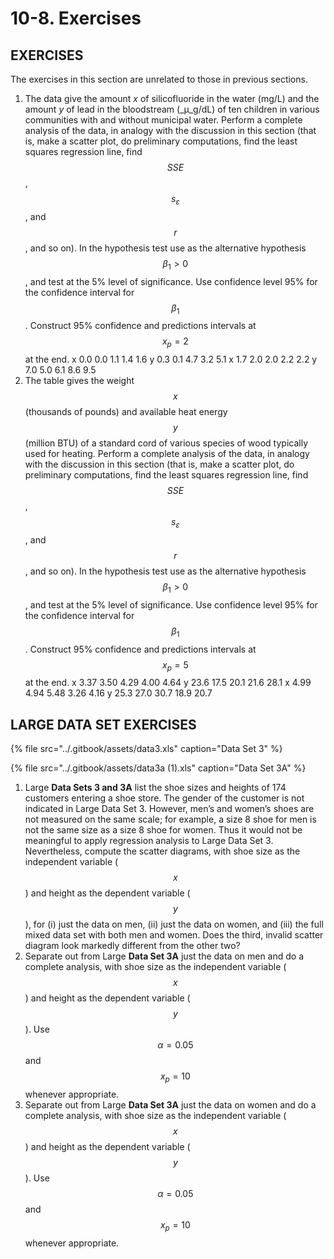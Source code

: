 # 10-8. Exercises

## EXERCISES

The exercises in this section are unrelated to those in previous sections.

1. The data give the amount _x_ of silicofluoride in the water \(mg/L\) and the amount _y_ of lead in the bloodstream \(_μ_g/dL\) of ten children in various communities with and without municipal water. Perform a complete analysis of the data, in analogy with the discussion in this section \(that is, make a scatter plot, do preliminary computations, find the least squares regression line, find $$SSE$$, $$s_ε$$ , and $$r$$ , and so on\). In the hypothesis test use as the alternative hypothesis $$β_1>0$$ , and test at the 5% level of significance. Use confidence level 95% for the confidence interval for $$β_1$$ . Construct 95% confidence and predictions intervals at $$x_p=2$$ at the end.      x     0.0     0.0     1.1     1.4     1.6     y     0.3     0.1     4.7     3.2     5.1      x     1.7     2.0     2.0     2.2     2.2     y     7.0     5.0     6.1     8.6     9.5 
2. The table gives the weight $$x$$ \(thousands of pounds\) and available heat energy $$y$$ \(million BTU\) of a standard cord of various species of wood typically used for heating. Perform a complete analysis of the data, in analogy with the discussion in this section \(that is, make a scatter plot, do preliminary computations, find the least squares regression line, find $$SSE$$, $$s_ε$$,  and $$r$$, and so on\). In the hypothesis test use as the alternative hypothesis $$β_1>0$$ , and test at the 5% level of significance. Use confidence level 95% for the confidence interval for $$β_1$$ . Construct 95% confidence and predictions intervals at $$x_p=5$$ at the end.       x     3.37     3.50     4.29     4.00     4.64      y     23.6     17.5     20.1     21.6     28.1       x     4.99     4.94     5.48     3.26     4.16      y     25.3     27.0     30.7     18.9     20.7

## **LARGE DATA SET EXERCISES**

{% file src="../.gitbook/assets/data3.xls" caption="Data Set 3" %}

{% file src="../.gitbook/assets/data3a \(1\).xls" caption="Data Set 3A" %}

1. Large **Data Sets 3 and 3A** list the shoe sizes and heights of 174 customers entering a shoe store. The gender of the customer is not indicated in Large Data Set 3. However, men’s and women’s shoes are not measured on the same scale; for example, a size 8 shoe for men is not the same size as a size 8 shoe for women. Thus it would not be meaningful to apply regression analysis to Large Data Set 3. Nevertheless, compute the scatter diagrams, with shoe size as the independent variable \($$x$$\) and height as the dependent variable \($$y$$\), for \(i\) just the data on men, \(ii\) just the data on women, and \(iii\) the full mixed data set with both men and women. Does the third, invalid scatter diagram look markedly different from the other two?
2. Separate out from Large **Data Set 3A** just the data on men and do a complete analysis, with shoe size as the independent variable \($$x$$\) and height as the dependent variable \($$y$$\). Use $$α=0.05$$ and $$x_p=10$$ whenever appropriate.
3. Separate out from Large **Data Set 3A** just the data on women and do a complete analysis, with shoe size as the independent variable \($$x$$\) and height as the dependent variable \($$y$$\). Use $$α=0.05$$ and $$x_p=10$$ whenever appropriate.

